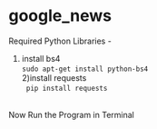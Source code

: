 # google_news
Required Python Libraries -<br>
1) install bs4<br>
 <code>sudo apt-get install python-bs4</code><br>
2)install requests<br>
  <code> pip install requests<br></code><br>
 
Now Run the Program in Terminal
